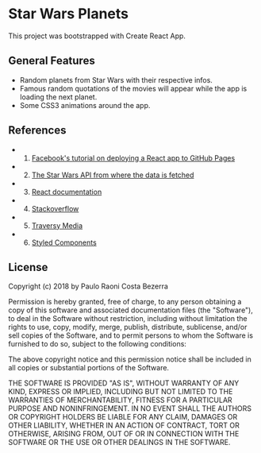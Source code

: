 
# Star Wars Planets
This project was bootstrapped with Create React App.

## General Features

- Random planets from Star Wars with their respective infos.
- Famous random quotations of the movies will appear while the app is loading the next planet.
- Some CSS3 animations around the app.


## References

- 1. [Facebook's tutorial on deploying a React app to GitHub Pages](https://github.com/facebookincubator/create-react-app/blob/master/packages/react-scripts/template/README.md#github-pages)
- 2. [The Star Wars API from where the data is fetched](https://swapi.co/)
- 3. [React documentation](https://reactjs.org/docs/getting-started.html)
- 4. [Stackoverflow](https://stackoverflow.com/)
- 5. [Traversy Media](https://www.youtube.com/channel/UC29ju8bIPH5as8OGnQzwJyA)
- 6. [Styled Components](https://www.styled-components.com/docs/basics#installation)
## License

Copyright (c) 2018 by Paulo Raoni Costa Bezerra

Permission is hereby granted, free of charge, to any person obtaining a copy of this software and associated documentation files (the "Software"), to deal in the Software without restriction, including without limitation the rights to use, copy, modify, merge, publish, distribute, sublicense, and/or sell copies of the Software, and to permit persons to whom the Software is furnished to do so, subject to the following conditions:

The above copyright notice and this permission notice shall be included in all copies or substantial portions of the Software.

THE SOFTWARE IS PROVIDED "AS IS", WITHOUT WARRANTY OF ANY KIND, EXPRESS OR IMPLIED, INCLUDING BUT NOT LIMITED TO THE WARRANTIES OF MERCHANTABILITY, FITNESS FOR A PARTICULAR PURPOSE AND NONINFRINGEMENT. IN NO EVENT SHALL THE AUTHORS OR COPYRIGHT HOLDERS BE LIABLE FOR ANY CLAIM, DAMAGES OR OTHER LIABILITY, WHETHER IN AN ACTION OF CONTRACT, TORT OR OTHERWISE, ARISING FROM, OUT OF OR IN CONNECTION WITH THE SOFTWARE OR THE USE OR OTHER DEALINGS IN THE SOFTWARE.
